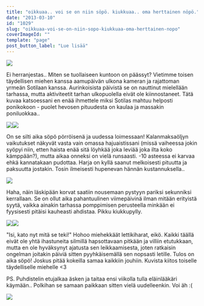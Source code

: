 ```yaml
---
title: "oikkuaa.. voi se on niin söpö. kiukkuaa.. oma herttainen nöpö."
date: "2013-03-10"
id: "1029"
slug: "oikkuaa-voi-se-on-niin-sopo-kiukkuaa-oma-herttainen-nopo"
coverImageId: ""
template: "page"
post_button_label: "Lue lisää"
---
```


[![](images/2013.3.10_1.JPG)](http://4.bp.blogspot.com/-_rvkVniTDSE/UTy4Wuh8jtI/AAAAAAAAFcY/nXFmeHKdEto/s1600/2013.3.10_1.JPG)

  

Ei herranjestas.. Miten se tuollaiseen kuntoon on päässyt? Vietimme toisen täydellisen miehen kanssa aamupäivän ulkona kameran ja rajattoman yrmeän Sotilaan kanssa. Aurinkoisista päivistä se on nauttinut mielellään tarhassa, mutta aktiviteetit tarhan ulkopuolella eivät ole kiinnostaneet. Tätä kuvaa katsoessani en enää ihmettele miksi Sotilas mahtuu helposti ponikokoon - puolet hevosen pituudesta on kaulaa ja massakin poniluokkaa..  
  

[![](images/2013.3.10_16.JPG)](http://1.bp.blogspot.com/-SCIEmYS2Ph0/UTy4W9EFhBI/AAAAAAAAFcw/VcmsdaX9yLs/s1600/2013.3.10_16.JPG)[![](images/2013.3.10_4.JPG)](http://2.bp.blogspot.com/-PUpvZS1Ref4/UTy4XTLtDVI/AAAAAAAAFc0/6NpxytYepFg/s1600/2013.3.10_4.JPG)

  
On se silti aika söpö pörröisenä ja uudessa loimessaan! Kalanmaksaöljyn vaikutukset näkyvät vasta vain omassa hajuaistissani (missä vaiheessa jokin syöpyi niin, etten haista enää sitä löyhkää joka leviää joka ilta koko kämppään?), mutta aikaa onneksi on vielä runsaasti. -10 asteessa ei karvaa ehkä kannatakaan pudottaa. Harja on kyllä saanut melkoisesti pituutta ja paksuutta jostakin. Tosin ilmeisesti hupenevan hännän kustannuksella..  
  

[![](images/2013.3.10_6.JPG)](http://1.bp.blogspot.com/-Phe8N7mJJjE/UTy4X-XyuuI/AAAAAAAAFdA/zbCrBrZxjbA/s1600/2013.3.10_6.JPG)

  
Haha, näin läskipään korvat saatiin nousemaan pystyyn pariksi sekunniksi kerrallaan. Se on ollut aika pahantuulinen viimepäivinä ilman mitään erityistä syytä, vaikka ainakin tarhassa pomppimisen perusteella minkään ei fyysisesti pitäisi kauheasti ahdistaa. Pikku kiukkupylly.  
  

[![](images/2013.3.10_18.JPG)](http://3.bp.blogspot.com/-4Y8D8wqRf6w/UTy4WiobcpI/AAAAAAAAFc8/qCTInFVNudY/s1600/2013.3.10_18.JPG)[![](images/2013.3.10_9.JPG)](http://3.bp.blogspot.com/-PWCoL7rmySg/UTy4YUwyfAI/AAAAAAAAFdE/yyh6x8BQQME/s1600/2013.3.10_9.JPG)

  
"Isi, kato nyt mitä se teki!" Hohoo miehekkäät lettikiharat, eikö. Kaikki täällä eivät ole yhtä ihastuneita silmillä hapsottavaan pitkään ja villiin etutukkaan, mutta en ole hyväksynyt ajatusta sen leikkaamisesta, joten ratkaisin ongelman joitakin päiviä sitten pyyhkäisemällä sen nopsasti letille. Tulos on aika söpö! Joskus pitää kokeilla samaa kaikkiin jouhiin. Kuvista kiitos toiselle täydelliselle miehelle <3  
  
PS. Puhdistelin etujalkaa äsken ja taitaa ensi viikolla tulla eläinlääkäri käymään.. Polkihan se samaan paikkaan sitten vielä uudelleenkin. Voi äh :(  
  

  

[![](images/ak.png)](http://2.bp.blogspot.com/-VDBKMD6z_vE/UTzidI-3UmI/AAAAAAAAFdQ/IjYnIgGzd-A/s1600/ak.png)
